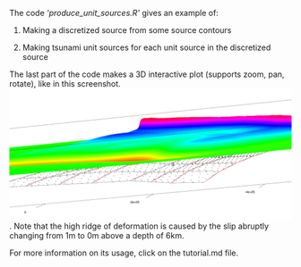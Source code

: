 The code *'produce_unit_sources.R'* gives an example of:

1) Making a discretized source from some source contours

2) Making tsunami unit sources for each unit source in the discretized source

The last part of the code makes a 3D interactive plot (supports zoom, pan, rotate), like in this screenshot.
![planview](ThreeD_plot.png?raw=true). Note that the high ridge of deformation
is caused by the slip abruptly changing from 1m to 0m above a depth of 6km.


For more information on its usage, click on the tutorial.md file.

